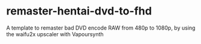 # remaster-hentai-dvd-to-fhd
A template to remaster bad DVD encode RAW from 480p to 1080p, by using the waifu2x upscaler with Vapoursynth
